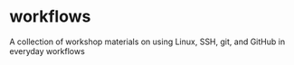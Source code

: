 # workflows
A collection of workshop materials on using Linux, SSH, git, and GitHub in everyday workflows
